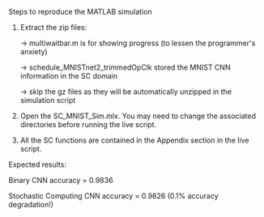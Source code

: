 Steps to reproduce the MATLAB simulation

1) Extract the zip files:

   -> multiwaitbar.m is for showing progress (to lessen the programmer's anxiety)

   -> schedule_MNISTnet2_trimmedOpClk stored the MNIST CNN information in the SC domain

   -> skip the gz files as they will be automatically unzipped in the simulation script

2) Open the SC_MNIST_Sim.mlx. You may need to change the associated directories before running the live script.

3) All the SC functions are contained in the Appendix section in the live script. 

Expected results:

Binary CNN accuracy = 0.9836

Stochastic Computing CNN accuracy = 0.9826 (0.1% accuracy degradation!)
